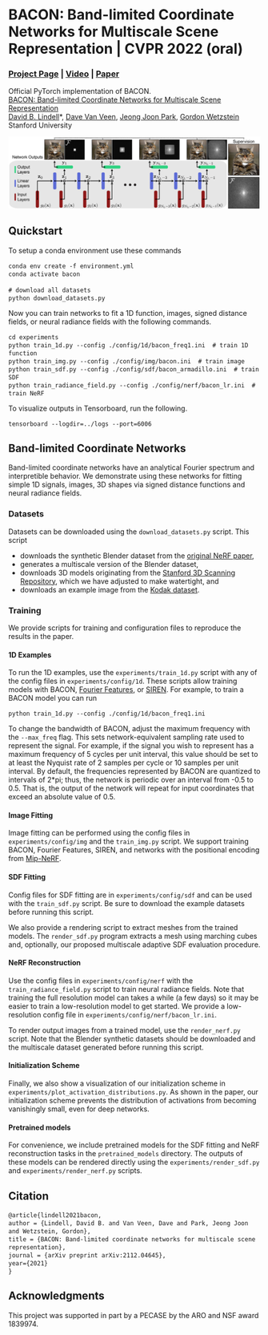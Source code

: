 # BACON: Band-limited Coordinate Networks for Multiscale Scene Representation | CVPR 2022 (oral)
### [Project Page](http://www.computationalimaging.org/publications/bacon/) | [Video](https://www.youtube.com/watch?v=zIH3KUCgJEA) | [Paper](https://arxiv.org/abs/2112.04645)
Official PyTorch implementation of BACON.<br>
[BACON: Band-limited Coordinate Networks for Multiscale Scene Representation](http://www.computationalimaging.org/publications/bacon/)<br>
 [David B. Lindell](https://davidlindell.com)\*,
 [Dave Van Veen](https://davevanveen.com/),
 [Jeong Joon Park](https://jjparkcv.github.io/),
 [Gordon Wetzstein](https://computationalimaging.org)<br>
 Stanford University <br>

<img src='img/teaser.png'/>

## Quickstart

To setup a conda environment use these commands
```
conda env create -f environment.yml
conda activate bacon

# download all datasets
python download_datasets.py
```
Now you can train networks to fit a 1D function, images, signed distance fields, or neural radiance fields with the following commands.

```
cd experiments
python train_1d.py --config ./config/1d/bacon_freq1.ini  # train 1D function
python train_img.py --config ./config/img/bacon.ini  # train image
python train_sdf.py --config ./config/sdf/bacon_armadillo.ini  # train SDF
python train_radiance_field.py --config ./config/nerf/bacon_lr.ini  # train NeRF
```

To visualize outputs in Tensorboard, run the following.
```
tensorboard --logdir=../logs --port=6006
```

## Band-limited Coordinate Networks

Band-limited coordinate networks have an analytical Fourier spectrum and interpretible behavior. We demonstrate using these networks for fitting simple 1D signals, images, 3D shapes via signed distance functions and neural radiance fields.

### Datasets

Datasets can be downloaded using the `download_datasets.py` script. This script
- downloads the synthetic Blender dataset from the [original NeRF paper](https://github.com/bmild/nerf),
- generates a multiscale version of the Blender dataset,
- downloads 3D models originating from the [Stanford 3D Scanning Repository](http://graphics.stanford.edu/data/3Dscanrep/), which we have adjusted to make watertight, and
- downloads an example image from the [Kodak dataset](http://www.cs.albany.edu/~xypan/research/snr/Kodak.html).

### Training

We provide scripts for training and configuration files to reproduce the results in the paper.

#### 1D Examples
To run the 1D examples, use the `experiments/train_1d.py` script with any of the config files in `experiments/config/1d`. These scripts allow training models with BACON, [Fourier Features](https://github.com/tancik/fourier-feature-networks), or [SIREN](https://github.com/vsitzmann/siren).
For example, to train a BACON model you can run 

```
python train_1d.py --config ./config/1d/bacon_freq1.ini
```

To change the bandwidth of BACON, adjust the maximum frequency with the `--max_freq` flag. 
This sets network-equivalent sampling rate used to represent the signal.
For example, if the signal you wish to represent has a maximum frequency of 5 cycles per unit interval, this value should be set to at least the Nyquist rate of 2 samples per cycle or 10 samples per unit interval.
By default, the frequencies represented by BACON are quantized to intervals of 2*pi; thus, the network is periodic over an interval from -0.5 to 0.5.
That is, the output of the network will repeat for input coordinates that exceed an absolute value of 0.5.

#### Image Fitting

Image fitting can be performed using the config files in `experiments/config/img` and the `train_img.py` script. We support training BACON, Fourier Features, SIREN, and networks with the positional encoding from [Mip-NeRF](https://github.com/google/mipnerf).

#### SDF Fitting

Config files for SDF fitting are in `experiments/config/sdf` and can be used with the `train_sdf.py` script. 
Be sure to download the example datasets before running this script.

We also provide a rendering script to extract meshes from the trained models. 
The `render_sdf.py` program extracts a mesh using marching cubes and, optionally, our proposed multiscale adaptive SDF evaluation procedure.

#### NeRF Reconstruction

Use the config files in `experiments/config/nerf` with the `train_radiance_field.py` script to train neural radiance fields.
Note that training the full resolution model can takes a while (a few days) so it may be easier to train a low-resolution model to get started.
We provide a low-resolution config file in `experiments/config/nerf/bacon_lr.ini`.

To render output images from a trained model, use the `render_nerf.py` script.
Note that the Blender synthetic datasets should be downloaded and the multiscale dataset generated before running this script.

#### Initialization Scheme

Finally, we also show a visualization of our initialization scheme in `experiments/plot_activation_distributions.py`. As shown in the paper, our initialization scheme prevents the distribution of activations from becoming vanishingly small, even for deep networks.


#### Pretrained models

For convenience, we include pretrained models for the SDF fitting and NeRF reconstruction tasks in the `pretrained_models` directory. 
The outputs of these models can be rendered directly using the `experiments/render_sdf.py` and `experiments/render_nerf.py` scripts.

## Citation

```
@article{lindell2021bacon,
author = {Lindell, David B. and Van Veen, Dave and Park, Jeong Joon and Wetzstein, Gordon},
title = {BACON: Band-limited coordinate networks for multiscale scene representation},
journal = {arXiv preprint arXiv:2112.04645},
year={2021}
}
```
## Acknowledgments

This project was supported in part by a PECASE by the ARO and NSF award 1839974.
